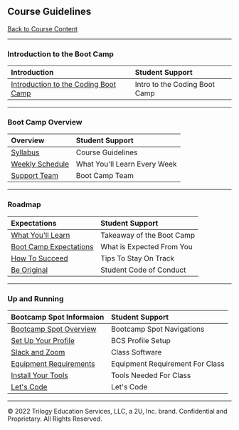 ## Course Guidelines
[Back to Course Content](../../README.md#coding-boot-camp)

<hr>

### **Introduction to the Boot Camp**

| **Introduction** |**Student Support** |
|:--|:--| 
| [Introduction to the Coding Boot Camp](00/../unit-overview/00-Getting-Started/01-Intro-to-the-Coding-Boot-Camp/Welcome-to-the-Coding-Boot-Camp/Introduction/README.md) | Intro to the Coding Boot Camp |

<hr>

### **Boot Camp Overview**

| **Overview** | **Student Support** |
|:--|:--| 
| [Syllabus](00/../unit-overview/00-Getting-Started/02-Boot-Camp-Overview/Introduction/01-Syllabus/README.md) | Course Guidelines |
| [Weekly Schedule](00/../unit-overview/00-Getting-Started/02-Boot-Camp-Overview/Introduction/02-Your-Weekly-Schedule/README.md) | What You'll Learn Every Week |
| [Support Team](00/../unit-overview/00-Getting-Started/02-Boot-Camp-Overview/Introduction/03-Your-Support-Team/README.md) | Boot Camp Team |

<hr>

### **Roadmap**

| **Expectations** | **Student Support** |
|:--|:--|
| [What You'll Learn](00/../unit-overview/00-Getting-Started/03-Roadmap/Introduction/01-What-You'll-Learn-in-Coding-Bootcamp/README.md) | Takeaway of the Boot Camp |
| [Boot Camp Expectations](00/../unit-overview/00-Getting-Started/03-Roadmap/Introduction/02-Boot-Camp-Expectations-and-Guidelines/README.md) | What is Expected From You |
| [How To Succeed](00/../unit-overview/00-Getting-Started/03-Roadmap/Introduction/03-How-to-Succeed-in-the-Coding-Boot-Camp/README.md) | Tips To Stay On Track |
| [Be Original](00/../unit-overview/00-Getting-Started/03-Roadmap/Introduction/04-Be-Original/README.md) | Student Code of Conduct |

<hr>

### **Up and Running**

| **Bootcamp Spot Informaion** | **Student Support** |
|:--|:--|
| [Bootcamp Spot Overview](00/../unit-overview/00-Getting-Started/04-Up-and-Running/Introduction/01-Bootcamp-Spot-Overview/README.md) | Bootcamp Spot Navigations |
| [Set Up Your Profile](00/../unit-overview/00-Getting-Started/04-Up-and-Running/Introduction/02-Set-Up-Your-Profile/README.md) | BCS Profile Setup |
| [Slack and Zoom](00/../unit-overview/00-Getting-Started/04-Up-and-Running/Introduction/03-Slack-and-Zoom/README.md) | Class Software |
| [Equipment Requirements](00/../unit-overview/00-Getting-Started/04-Up-and-Running/Introduction/04-Equipment-Requirements/README.md) | Equipment Requirement For Class |
| [Install Your Tools](00/../unit-overview/00-Getting-Started/04-Up-and-Running/Introduction/05-Install-Your-Tools/README.md) | Tools Needed For Class |
| [Let's Code](00/../unit-overview/00-Getting-Started/04-Up-and-Running/Introduction/06-Let's-Code/README.md) | Let's Code |

---
© 2022 Trilogy Education Services, LLC, a 2U, Inc. brand. Confidential and Proprietary. All Rights Reserved.